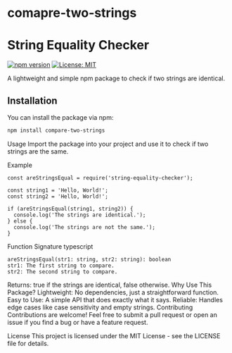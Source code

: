 # comapre-two-strings
# String Equality Checker

[![npm version](https://badge.fury.io/js/compare-two-strings.svg)](https://badge.fury.io/js/compare-two-strings)
[![License: MIT](https://img.shields.io/badge/License-MIT-yellow.svg)](https://opensource.org/licenses/MIT)

A lightweight and simple npm package to check if two strings are identical.

## Installation

You can install the package via npm:

```bash
npm install compare-two-strings
```
Usage
Import the package into your project and use it to check if two strings are the same.

Example

```code
const areStringsEqual = require('string-equality-checker');

const string1 = 'Hello, World!';
const string2 = 'Hello, World!';

if (areStringsEqual(string1, string2)) {
  console.log('The strings are identical.');
} else {
  console.log('The strings are not the same.');
}
```
Function Signature
typescript
```
areStringsEqual(str1: string, str2: string): boolean
str1: The first string to compare.
str2: The second string to compare.
```
Returns: true if the strings are identical, false otherwise.
Why Use This Package?
Lightweight: No dependencies, just a straightforward function.
Easy to Use: A simple API that does exactly what it says.
Reliable: Handles edge cases like case sensitivity and empty strings.
Contributing
Contributions are welcome! Feel free to submit a pull request or open an issue if you find a bug or have a feature request.

License
This project is licensed under the MIT License - see the LICENSE file for details.

